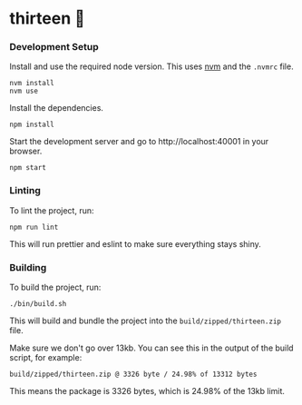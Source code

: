 # thirteen 🍭

### Development Setup

Install and use the required node version. This uses [nvm](https://github.com/nvm-sh/nvm) and the
`.nvmrc` file.

```
nvm install
nvm use
```

Install the dependencies.

```
npm install
```

Start the development server and go to http://localhost:40001 in your browser.

```
npm start
```

### Linting

To lint the project, run:

```
npm run lint
```

This will run prettier and eslint to make sure everything stays shiny.

### Building

To build the project, run:

```
./bin/build.sh
```

This will build and bundle the project into the `build/zipped/thirteen.zip` file.

Make sure we don't go over 13kb. You can see this in the output of the build script, for example:

```
build/zipped/thirteen.zip @ 3326 byte / 24.98% of 13312 bytes
```

This means the package is 3326 bytes, which is 24.98% of the 13kb limit.
